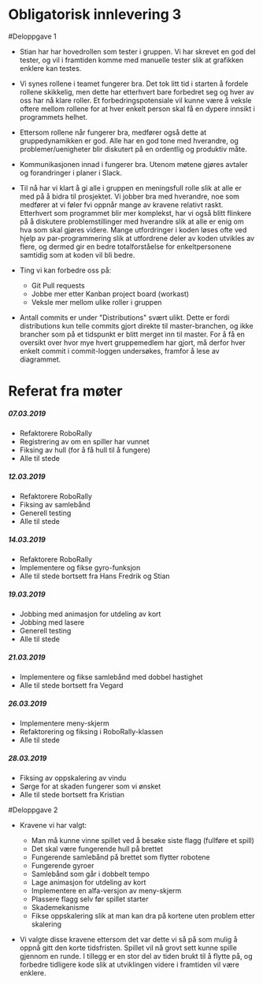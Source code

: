 # Obligatorisk innlevering 3

#Deloppgave 1

- Stian har har hovedrollen som tester i gruppen. Vi har skrevet en god del tester, og vil i framtiden komme med manuelle tester slik at grafikken enklere kan testes.

- Vi synes rollene i teamet fungerer bra. Det tok litt tid i starten å fordele rollene skikkelig, men dette har etterhvert bare forbedret seg og hver av oss har nå klare roller. Et forbedringspotensiale vil kunne være å veksle oftere mellom rollene for at hver enkelt person skal få en dypere innsikt i programmets helhet.
 
- Ettersom rollene når fungerer bra, medfører også dette at gruppedynamikken er god. Alle har en god tone med hverandre, og problemer/uenigheter blir diskutert på en ordentlig og produktiv måte. 

- Kommunikasjonen innad i fungerer bra. Utenom møtene gjøres avtaler og forandringer i planer  i Slack. 

- Til nå har vi klart å gi alle i gruppen en meningsfull rolle slik at alle er med på å bidra til prosjektet. Vi jobber bra med hverandre, noe som medfører at vi føler fvi oppnår mange av kravene relativt raskt. Etterhvert som programmet blir mer komplekst, har vi også blitt flinkere på å diskutere problemstillinger med hverandre slik at alle er enig om hva som skal gjøres videre. Mange utfordringer i koden løses ofte ved hjelp av par-programmering slik at utfordrene deler av koden utvikles av flere, og dermed gir en bedre totalforståelse for enkeltpersonene samtidig som at koden vil bli bedre.

- Ting vi kan forbedre oss på:
   - Git Pull requests
   - Jobbe mer etter Kanban project board (workast)  
   - Veksle mer mellom ulike roller i gruppen
   
 - Antall commits er under "Distributions" svært ulikt. Dette er fordi distributions kun telle commits gjort direkte til master-branchen, og ikke brancher som på et tidspunkt er blitt merget inn til master. For å få en oversikt over hvor mye hvert gruppemedlem har gjort, må derfor hver enkelt commit i commit-loggen undersøkes, framfor å lese av diagrammet. 
   
# Referat fra møter

##### 07.03.2019
- Refaktorere RoboRally
- Registrering av om en spiller har vunnet
- Fiksing av hull (for å få hull til å fungere)
- Alle til stede

##### 12.03.2019
- Refaktorere RoboRally
- Fiksing av samlebånd
- Generell testing
- Alle til stede

##### 14.03.2019
- Refaktorere RoboRally
- Implementere og fikse gyro-funksjon
- Alle til stede bortsett fra Hans Fredrik og Stian

##### 19.03.2019
- Jobbing med animasjon for utdeling av kort
- Jobbing med lasere
- Generell testing
- Alle til stede

##### 21.03.2019
- Implementere og fikse samlebånd med dobbel hastighet
- Alle til stede bortsett fra Vegard

##### 26.03.2019
- Implementere meny-skjerm
- Refaktorering og fiksing i RoboRally-klassen
- Alle til stede


##### 28.03.2019
- Fiksing av oppskalering av vindu
- Sørge for at skaden fungerer som vi ønsket
- Alle til stede bortsett fra Kristian
 
 #Deloppgave 2
 
 - Kravene vi har valgt:
 
      - Man må kunne vinne spillet ved å besøke siste flagg (fullføre et spill)
      - Det skal være fungerende hull på brettet
      - Fungerende samlebånd på brettet som flytter robotene
      - Fungerende gyroer
      - Samlebånd som går i dobbelt tempo
      - Lage animasjon for utdeling av kort
      - Implementere en alfa-versjon av meny-skjerm
      - Plassere flagg selv før spillet starter
      - Skademekanisme
      - Fikse oppskalering slik at man kan dra på kortene uten problem etter skalering
      
  - Vi valgte disse kravene ettersom det var dette vi så på som mulig å oppnå gitt den korte tidsfristen. Spillet vil nå grovt sett kunne spille gjennom en runde. I tillegg er en stor del av tiden brukt til å flytte på, og forbedre tidligere kode slik at utviklingen videre i framtiden vil være enklere. 
  